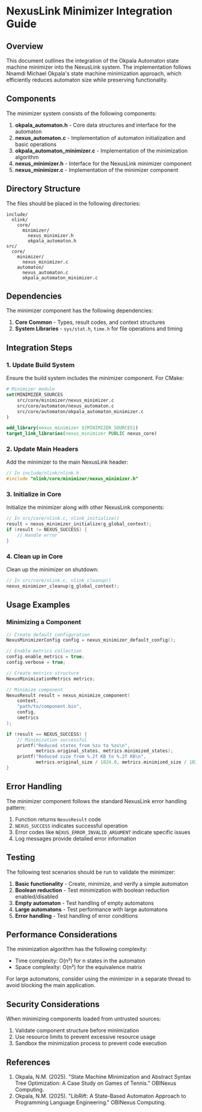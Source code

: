 # NexusLink Minimizer Integration Guide

## Overview

This document outlines the integration of the Okpala Automaton state machine minimizer into the NexusLink system. The implementation follows Nnamdi Michael Okpala's state machine minimization approach, which efficiently reduces automaton size while preserving functionality.

## Components

The minimizer system consists of the following components:

1. **okpala_automaton.h** - Core data structures and interface for the automaton
2. **nexus_automaton.c** - Implementation of automaton initialization and basic operations
3. **okpala_automaton_minimizer.c** - Implementation of the minimization algorithm
4. **nexus_minimizer.h** - Interface for the NexusLink minimizer component
5. **nexus_minimizer.c** - Implementation of the minimizer component

## Directory Structure

The files should be placed in the following directories:

```
include/
  nlink/
    core/
      minimizer/
        nexus_minimizer.h
        okpala_automaton.h
src/
  core/
    minimizer/
      nexus_minimizer.c
    automaton/
      nexus_automaton.c
      okpala_automaton_minimizer.c
```

## Dependencies

The minimizer component has the following dependencies:

1. **Core Common** - Types, result codes, and context structures
2. **System Libraries** - `sys/stat.h`, `time.h` for file operations and timing

## Integration Steps

### 1. Update Build System

Ensure the build system includes the minimizer component. For CMake:

```cmake
# Minimizer module
set(MINIMIZER_SOURCES
    src/core/minimizer/nexus_minimizer.c
    src/core/automaton/nexus_automaton.c
    src/core/automaton/okpala_automaton_minimizer.c
)

add_library(nexus_minimizer ${MINIMIZER_SOURCES})
target_link_libraries(nexus_minimizer PUBLIC nexus_core)
```

### 2. Update Main Headers

Add the minimizer to the main NexusLink header:

```c
// In include/nlink/nlink.h
#include "nlink/core/minimizer/nexus_minimizer.h"
```

### 3. Initialize in Core

Initialize the minimizer along with other NexusLink components:

```c
// In src/core/nlink.c, nlink_initialize()
result = nexus_minimizer_initialize(g_global_context);
if (result != NEXUS_SUCCESS) {
    // Handle error
}
```

### 4. Clean up in Core

Clean up the minimizer on shutdown:

```c
// In src/core/nlink.c, nlink_cleanup()
nexus_minimizer_cleanup(g_global_context);
```

## Usage Examples

### Minimizing a Component

```c
// Create default configuration
NexusMinimizerConfig config = nexus_minimizer_default_config();

// Enable metrics collection
config.enable_metrics = true;
config.verbose = true;

// Create metrics structure
NexusMinimizationMetrics metrics;

// Minimize component
NexusResult result = nexus_minimize_component(
    context,
    "path/to/component.bin",
    config,
    &metrics
);

if (result == NEXUS_SUCCESS) {
    // Minimization successful
    printf("Reduced states from %zu to %zu\n", 
           metrics.original_states, metrics.minimized_states);
    printf("Reduced size from %.2f KB to %.2f KB\n",
           metrics.original_size / 1024.0, metrics.minimized_size / 1024.0);
}
```

## Error Handling

The minimizer component follows the standard NexusLink error handling pattern:

1. Function returns `NexusResult` code
2. `NEXUS_SUCCESS` indicates successful operation
3. Error codes like `NEXUS_ERROR_INVALID_ARGUMENT` indicate specific issues
4. Log messages provide detailed error information

## Testing

The following test scenarios should be run to validate the minimizer:

1. **Basic functionality** - Create, minimize, and verify a simple automaton
2. **Boolean reduction** - Test minimization with boolean reduction enabled/disabled
3. **Empty automaton** - Test handling of empty automatons
4. **Large automatons** - Test performance with large automatons
5. **Error handling** - Test handling of error conditions

## Performance Considerations

The minimization algorithm has the following complexity:

- Time complexity: O(n²) for n states in the automaton
- Space complexity: O(n²) for the equivalence matrix

For large automatons, consider using the minimizer in a separate thread to avoid blocking the main application.

## Security Considerations

When minimizing components loaded from untrusted sources:

1. Validate component structure before minimization
2. Use resource limits to prevent excessive resource usage
3. Sandbox the minimization process to prevent code execution

## References

1. Okpala, N.M. (2025). "State Machine Minimization and Abstract Syntax Tree Optimization: A Case Study on Games of Tennis." OBINexus Computing.
2. Okpala, N.M. (2025). "LibRift: A State-Based Automaton Approach to Programming Language Engineering." OBINexus Computing.